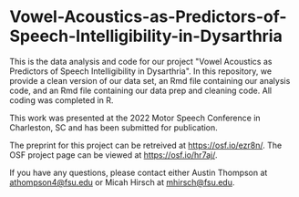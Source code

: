 # Vowel-Acoustics-as-Predictors-of-Speech-Intelligibility-in-Dysarthria
This is the data analysis and code for our project "Vowel Acoustics as Predictors of Speech Intelligibility in Dysarthria". In this repository, we provide a clean version of our data set, an Rmd file containing our analysis code, and an Rmd file containing our data prep and cleaning code. All coding was completed in R.

This work was presented at the 2022 Motor Speech Conference in Charleston, SC and has been submitted for publication.

The preprint for this project can be retreived at https://osf.io/ezr8n/.
The OSF project page can be viewed at https://osf.io/hr7aj/.

If you have any questions, please contact either Austin Thompson at athompson4@fsu.edu or Micah Hirsch at mhirsch@fsu.edu.
